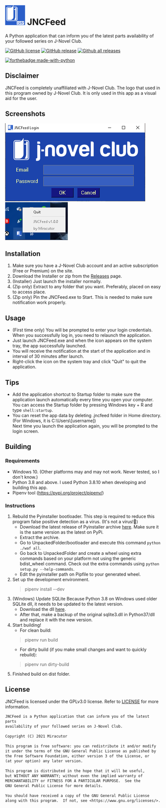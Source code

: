 # ![](media/logo.png) JNCFeed
A Python application that can inform you of the latest parts availability of your followed series on J-Novel Club.  
  
[![GitHub license](https://img.shields.io/github/license/Miracutor/JNCFeed.svg)](https://github.com/Miracutor/JNCFeed/blob/master/LICENSE)
[![GitHub release](https://img.shields.io/github/release/Miracutor/JNCFeed.svg)](https://github.com/Miracutor/JNCFeed/releases/)
[![Github all releases](https://img.shields.io/github/downloads/Miracutor/JNCFeed/total.svg)](https://GitHub.com/Miracutor/JNCFeed/releases/)


[![forthebadge made-with-python](http://ForTheBadge.com/images/badges/made-with-python.svg)](https://www.python.org/)

## Disclaimer
JNCFeed is completely unaffiliated with J-Novel Club.
The logo that used in this program owned by J-Novel Club.
It is only used in this app as a visual aid for the user.
## Screenshots
![](media/screenshot-login-screen.png)
![](media/screenshot-tray-menu.png)
## Installation
1. Make sure you have a J-Novel Club account and an active subscription (Free or Premium) on the site.
2. Download the Installer or zip from the [Releases](https://github.com/Miracutor/JNCFeed/releases/) page.
3. (Installer) Just launch the installer normally.
4. (Zip only) Extract to any folder that you want. Preferably, placed on easy to access place.
5. (Zip only) Pin the JNCFeed.exe to Start. This is needed to make sure notification work properly.
## Usage
- (First time only) You will be prompted to enter your login credentials. When you successfully log in, you need to relaunch the application.
- Just launch JNCFeed.exe and when the icon appears on the system tray, the app successfully launched.
- You will receive the notification at the start of the application and in interval of 30 minutes after launch.
- Right-click the icon on the system tray and click "Quit" to quit the application.
## Tips
- Add the application shortcut to Startup folder to make sure the application launch automatically every time you open your computer.
  You can access the Startup folder by pressing Windows key + R and type ```shell:startup```.
- You can reset the app data by deleting .jncfeed folder in Home directory. (For Windows, it is C:\Users\\[username])  
  Next time you launch the application again, you will be prompted to the login screen.
## Building
### Requirements
- Windows 10. (Other platforms may and may not work. Never tested, so I don't know.)
- Python 3.8 and above. I used Python 3.8.10 when developing and building this app.
- Pipenv tool (https://pypi.org/project/pipenv/)
### Instructions
1. Rebuild the Pyinstaller bootloader.
   This step is required to reduce this program false positive detection as a virus. (It's not a virus!🤣)
   - Download the latest release of Pyinstaller archive [here](https://github.com/pyinstaller/pyinstaller/releases).
     Make sure it is the same version as the latest on PyPi.
   - Extract the archive.
   - Go to UnpackedFolder/bootloader and execute this command ```python ./waf all```.
   - Go back to UnpackedFolder and create a wheel using extra commands based on your platform not using the generic bdist_wheel command.
     Check out the extra commands using ```python setup.py --help-commands```.
   - Edit the pyinstaller path on Pipfile to your generated wheel.
2. Set up the development environment.  
   > pipenv install --dev
3. (Windows) Update SQLite
   Because Python 3.8 on Windows used older SQLite dll, it needs to be updated to the latest version.
   - Download the dll [here](https://www.sqlite.org/download.html).
   - After that, make a backup of the original sqlite3.dll in Python37/dll and replace it with the new version.
4. Start building!
   - For clean build:  
   > pipenv run build
   - For dirty build  (if you make small changes and want to quickly rebuild):  
   > pipenv run dirty-build
5. Finished build on dist folder.
## License
JNCFeed is licensed under the GPLv3.0 license. Refer to [LICENSE](LICENSE) for more information.
```
JNCFeed is a Python application that can inform you of the latest parts 
availability of your followed series on J-Novel Club.

Copyright (C) 2021 Miracutor

This program is free software: you can redistribute it and/or modify
it under the terms of the GNU General Public License as published by
the Free Software Foundation, either version 3 of the License, or
(at your option) any later version.

This program is distributed in the hope that it will be useful,
but WITHOUT ANY WARRANTY; without even the implied warranty of
MERCHANTABILITY or FITNESS FOR A PARTICULAR PURPOSE.  See the
GNU General Public License for more details.

You should have received a copy of the GNU General Public License
along with this program.  If not, see <https://www.gnu.org/licenses/>.
```
